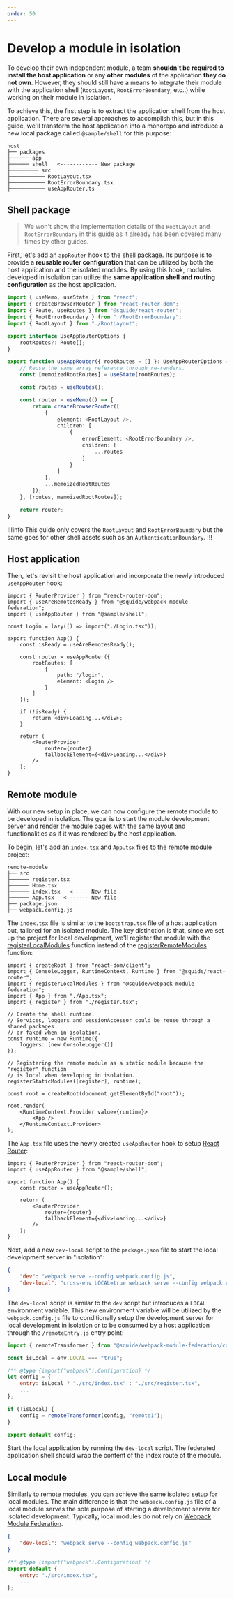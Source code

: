 ```yaml
---
order: 50
---
```


# Develop a module in isolation

To develop their own independent module, a team **shouldn't be required to install the host application** or any **other modules** of the application **they do not own**. However, they should still have a means to integrate their module with the application shell (`RootLayout`, `RootErrorBoundary`, etc..) while working on their module in isolation.

To achieve this, the first step is to extract the application shell from the host application. There are several approaches to accomplish this, but in this guide, we'll transform the host application into a monorepo and introduce a new local package called `@sample/shell` for this purpose:

``` !#4,8
host
├── packages
├────── app
├────── shell   <------------ New package
├───────── src
├─────────── RootLayout.tsx
├─────────── RootErrorBoundary.tsx
├─────────── useAppRouter.ts
```

## Shell package

> We won't show the implementation details of the `RootLayout` and `RootErrorBoundary` in this guide as it already has been covered many times by other guides.

First, let's add an `appRouter` hook to the shell package. Its purpose is to provide a **reusable router configuration** that can be utilized by both the host application and the isolated modules. By using this hook, modules developed in isolation can utilize the **same application shell and routing configuration** as the host application. 

```ts shell/src/appRouter.ts
import { useMemo, useState } from "react";
import { createBrowserRouter } from "react-router-dom";
import { Route, useRoutes } from "@squide/react-router";
import { RootErrorBoundary } from "./RootErrorBoundary";
import { RootLayout } from "./RootLayout";

export interface UseAppRouterOptions {
    rootRoutes?: Route[];
}

export function useAppRouter({ rootRoutes = [] }: UseAppRouterOptions = {}) {
    // Reuse the same array reference through re-renders.
    const [memoizedRootRoutes] = useState(rootRoutes);

    const routes = useRoutes();

    const router = useMemo(() => {
        return createBrowserRouter([
            {
                element: <RootLayout />,
                children: [
                    {
                        errorElement: <RootErrorBoundary />,
                        children: [
                            ...routes
                        ]
                    }
                ]
            },
            ...memoizedRootRoutes
        ]);
    }, [routes, memoizedRootRoutes]);

    return router;
}
```

!!!info
This guide only covers the `RootLayout` and `RootErrorBoundary` but the same goes for other shell assets such as an `AuthenticationBoundary`.
!!!

## Host application

Then, let's revisit the host application and incorporate the newly introduced `useAppRouter` hook:

```tsx !#10-17 host/src/App.tsx
import { RouterProvider } from "react-router-dom";
import { useAreRemotesReady } from "@squide/webpack-module-federation";
import { useAppRouter } from "@sample/shell";

const Login = lazy(() => import("./Login.tsx"));

export function App() {
    const isReady = useAreRemotesReady();

    const router = useAppRouter({
        rootRoutes: [
            {
                path: "/login",
                element: <Login />
            }
        ]
    });

    if (!isReady) {
        return <div>Loading...</div>;
    }

    return (
        <RouterProvider
            router={router}
            fallbackElement={<div>Loading...</div>}
        />
    );
}
```

## Remote module

With our new setup in place, we can now configure the remote module to be developed in isolation. The goal is to start the module development server and render the module pages with the same layout and functionalities as if it was rendered by the host application.

To begin, let's add an `index.tsx` and `App.tsx` files to the remote module project:

``` !#5,6
remote-module
├── src
├────── register.tsx
├────── Home.tsx
├────── index.tsx   <----- New file
├────── App.tsx   <------- New file
├── package.json
├── webpack.config.js
```

The `index.tsx` file is similar to the `bootstrap.tsx` file of a host application but, tailored for an isolated module. The key distinction is that, since we set up the project for local development, we'll register the module with the [registerLocalModules](/references/registration/registerLocalModules.md) function instead of the [registerRemoteModules](/references/registration/registerRemoteModules.md) function:

```tsx #10-12,16 remote-module/src/index.tsx
import { createRoot } from "react-dom/client";
import { ConsoleLogger, RuntimeContext, Runtime } from "@squide/react-router";
import { registerLocalModules } from "@squide/webpack-module-federation";
import { App } from "./App.tsx";
import { register } from "./register.tsx";

// Create the shell runtime.
// Services, loggers and sessionAccessor could be reuse through a shared packages
// or faked when in isolation.
const runtime = new Runtime({
    loggers: [new ConsoleLogger()]
});

// Registering the remote module as a static module because the "register" function 
// is local when developing in isolation.
registerStaticModules([register], runtime);

const root = createRoot(document.getElementById("root"));

root.render(
    <RuntimeContext.Provider value={runtime}>
        <App />
    </RuntimeContext.Provider>
);
```

The `App.tsx` file uses the newly created `useAppRouter` hook to setup [React Router](https://reactrouter.com/):

```tsx !#5 App.tsx
import { RouterProvider } from "react-router-dom";
import { useAppRouter } from "@sample/shell";

export function App() {
    const router = useAppRouter();

    return (
        <RouterProvider
            router={router}
            fallbackElement={<div>Loading...</div>}
        />
    );
}
```

Next, add a new `dev-local` script to the `package.json` file to start the local development server in "isolation":

```json !#3 remote-module/package.json
{
    "dev": "webpack serve --config webpack.config.js",
    "dev-local": "cross-env LOCAL=true webpack serve --config webpack.config.js",
}
```

The `dev-local` script is similar to the `dev` script but introduces a `LOCAL` environment variable. This new environment variable will be utilized by the `webpack.config.js` file to conditionally setup the development server for local development in isolation or to be consumed by a host application through the `/remoteEntry.js` entry point:

```js # remote-module/webpack.config.js
import { remoteTransformer } from "@squide/webpack-module-federation/configTransformer.js";

const isLocal = env.LOCAL === "true";

/** @type {import("webpack").Configuration} */
let config = {
    entry: isLocal ? "./src/index.tsx" : "./src/register.tsx",
    ...
};

if (!isLocal) {
    config = remoteTransformer(config, "remote1");
}

export default config;
```

Start the local application by running the `dev-local` script. The federated application shell should wrap the content of the index route of the module.

## Local module

Similarly to remote modules, you can achieve the same isolated setup for local modules. The main difference is that the `webpack.config.js` file of a local module serves the sole purpose of starting a development server for isolated development. Typically, local modules do not rely on [Webpack Module Federation](https://webpack.js.org/concepts/module-federation/).

```json local-module/package.json
{
    "dev-local": "webpack serve --config webpack.config.js"
}
```

```js local-module/webpack.config.js
/** @type {import("webpack").Configuration} */
export default {
    entry: "./src/index.tsx",
    ...
};
```

